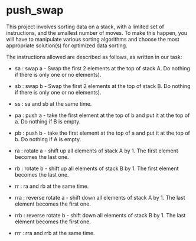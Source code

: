 # push_swap

This project involves sorting data on a stack, with a limited set of instructions, and the smallest number of moves. To make this happen, you will have to manipulate various sorting algorithms and choose the most appropriate solution(s) for optimized data sorting.

The instructions allowed are described as follows, as written in our task:

- sa : swap a - Swap the first 2 elements at the top of stack A. Do nothing if there is only one or no elements).
- sb : swap b - Swap the first 2 elements at the top of stack B. Do nothing if there is only one or no elements).

- ss : sa and sb at the same time.

- pa : push a - take the first element at the top of b and put it at the top of a. Do nothing if B is empty.

- pb : push b - take the first element at the top of a and put it at the top of b. Do nothing if A is empty.

- ra : rotate a - shift up all elements of stack A by 1. The first element becomes the last one.

- rb : rotate b - shift up all elements of stack B by 1. The first element becomes the last one.

- rr : ra and rb at the same time.

- rra : reverse rotate a - shift down all elements of stack A by 1. The last element becomes the first one.

- rrb : reverse rotate b - shift down all elements of stack B by 1. The last element becomes the first one.

- rrr : rra and rrb at the same time.
